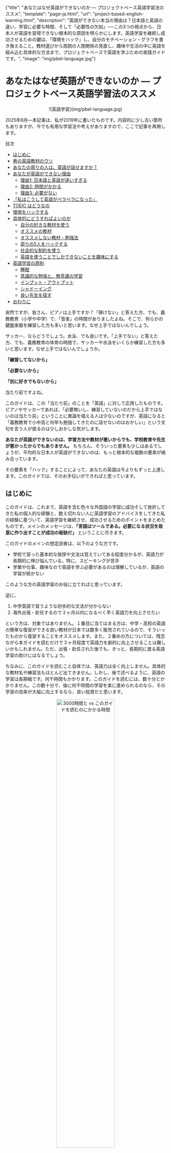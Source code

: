 {"title": "あなたはなぜ英語ができないのか — プロジェクトベース英語学習法のススメ", "template": "page-ja.html", "url": "project-based-english-learning.html", "description": "英語ができない本当の理由は？日本語と英語の違い、学習に必要な時間、そして「必要性の欠如」──この3つの視点から、日本人が英語を習得できない根本的な原因を明らかにします。英語学習を継続し成功させるための鍵は、「環境をハック」し、自分のモチベーション・グラフを書き換えること。教材選びから周囲の人間関係の見直し、趣味や生活の中に英語を組み込む具体的な方法まで、プロジェクトベースで英語を学ぶための実践ガイドです。", "image": "img/pbel-language.jpg"}

# あなたはなぜ英語ができないのか — プロジェクトベース英語学習法のススメ

<span style="display:block;text-align:center">
![英語学習](img/pbel-language.jpg)
</span>

2025年8月—本記事は、私が2019年に書いたものです。内容的に少し古い箇所もありますが、今でも有用な学習法や考えがありますので、ここで記事を再掲します。

目次

- [はじめに](#intro)
- [巷の英語教材のウソ](#learning-materials)
- [あなたの周りの人は、英語が話せますか？](#5-neighbors)
- [あなたが英語ができない理由](#3-reasons)
    - [理由1: 日本語と英語が違いすぎる](#reason1)
    - [理由2: 時間がかかる](#reason2)
  	- [理由3: 必要がない](#reason3)  
- [「私はこうして英語がペラペラになった」](#how-to-be-fluent)
- [TOEIC はどうなの](#toeic)
- [環境をハックする](#hacking-environment)
- [具体的にどうすればよいのか](#methods)
    - [自分の好きな教材を使う](#favorite-materials)
    - [オススメの教材](#recommended-materials)
    - [オススメしない教材・勉強法](#not-recommended-materials)
    - [周りの5人をハックする](#hacking-5-neighbors)
    - [社会的な制約を使う](#social-commitment)
    - [英語を使うことでしかできないことを趣味にする](#hobbies-in-english)
- [英語学習の原則](#principles)
	- [睡眠](#sleep)
	- [意識的な勉強と、無意識の学習](#implicit-learning)
    - [インプット・アウトプット](#input-output)
    - [シャドーイング](#shadowing)
    - [良い先生を探す](#finding-a-good-teacher)
- [おわりに](#summary)
  
突然ですが、皆さん、ピアノは上手ですか？「弾けない」と答えた方、でも、義務教育（小学や中学）で、「音楽」の時間がありましたよね。そこで、何らかの鍵盤楽器を練習した方も多いと思います。なぜ上手ではないんでしょう。

サッカー、ならどうでしょう。水泳、でも良いです。「上手でない」と答えた方、でも、義務教育の体育の時間で、サッカーや水泳をいくらか練習した方も多いと思います。なぜ上手ではないんでしょうか。

**「練習してないから」**

**「必要ないから」**

**「別に好きでもないから」**

当たり前ですよね。

このガイドは、この「当たり前」のことを「英語」に対して応用したものです。ピアノやサッカーであれば、「必要無いし、練習していないのだから上手ではないのは当たり前」ということに異論を唱える人は少ないのですが、英語になると「義務教育で小中高と何年も勉強してきたのに話せないのはおかしい」という文句を言う人が居るのは少しおかしな気がします。

**あなたが英語ができないのは、学習方法や教材が悪いからでも、学校教育や先生が悪かったからでもありません。** もちろん、そういった要素も少しはあるでしょうが、平均的な日本人が英語ができないのは、もっと根本的な複数の要素が絡み合っています。

その要素を「ハック」することによって、あなたの英語は今よりもずっと上達します。このガイドでは、そのお手伝いができればと思っています。

<a name="intro"></a>
## はじめに

このガイドは、これまで、英語を含む色々な外国語の学習に成功そして挫折してきた私の個人的な経験と、数え切れない人に英語学習のアドバイスをしてきた私の経験に基づいて、英語学習を継続させ、成功させるためのポイントをまとめたものです。メインのメッセージは、**「言語はツールである。必要になる状況を故意に作り出すことが成功の秘訣だ」** ということに尽きます。

このガイドのメインの想定読者は、以下のような方です。

* 学校で習った基本的な挨拶や文法は覚えていてある程度分かるが、英語力が長期的に伸び悩んでいる。特に、スピーキングが苦手
* 学業や仕事、趣味なので英語を学ぶ必要があるのは理解しているが、英語の学習が続かない

このような方の英語学習のお役に立てればと思っています。

逆に、

1. 中学英語で習うような初歩的な文法が分からない
1. 海外出張・赴任するので３ヶ月以内になるべく早く英語力を向上させたい

という方は、対象ではありません。１番目に当てはまる方は、中学・高校の英語の簡単な復習ができる良い教材が日本では数多く販売されているので、そういったものから復習することをオススメします。また、２番めの方については、残念ながら本ガイドを読むだけで３ヶ月程度で英語力を劇的に向上させることは難しいかもしれません。ただ、出張・赴任された後でも、きっと、長期的に渡る英語学習の助けにはなるでしょう。

ちなみに、このガイドを読むこと自体では、英語力は全く向上しません。具体的な教材名や練習法もほとんど出てきません。しかし、後で述べるように、英語の学習は長期戦です。何千時間もかかります。このガイドを読むには、数十分とかかりません。この数十分で、後に何千時間の学習を楽に進められるのなら、その学習の効率が大幅に向上するなら、良い投資だと思います。

<p style="text-align:center">
  <img src="img/pbel-3000hours.png"
       alt="3000時間と vs このガイドを読むのにかかる時間"
       style="width:60%; max-width:100%; height:auto;">
</p>

なお、ここでは「英語学習」に限定して話を進めていますが、他の言語、フランス語、スペイン語、中国語、韓国語などにもそのまま当てはまるアドバイスがほとんどですので、そのような言語を学習されている方にも有用でしょう。

<a name="learning-materials"></a>
## 巷の英語教材のウソ

<span style="display:block;text-align:center">
![英会話学校](img/pbel-classroom.jpg)
</span>

日本では、英語学習が一大産業を形成しています。書店に行けば英語の学習書が大きなスペースを占め、英会話教室も乱立しており、そういった教材等の広告をいたるところで目にします。英語学習を題材にしたブログ等も多いですよね。

そういった広告などでよく目にするフレーズが、「日本に居ながら英語が上達する」です。「駅前留学」というフレーズで積極的に宣伝していた英会話学校もありましたね。

確かに、日本に居ながら英語を上達させることは可能です。でも、こういったフレーズで触れ込みの英会話学校に通ったり、教材を使ったりするだけで、英語が上級レベルまで到達した人を私は知りません。私も、日本に居たときは、こういった教材や英会話学校に何十万円もお金を使いましたが、それ相応の効果があったかについては疑わしいです。

ここに、英語教材や英会話学校の巧妙な戦略があります。巷にあふれるほとんどの英語教材や英会話学校は、**「買ってもらって終わり」** です。書籍などは、買ってもらった時点で販売元にお金が入るので、その後、その教材を使った人がどのぐらい英語が上達したか、ということには関心がありません。英会話学校も、入学時に何ヶ月分も、何十万円以上も授業料を前払いするのが普通なので、その後、生徒の英語がどのぐらい向上したかについては関心があまりありません。また、そもそも日本にある英会話学校は、生徒に海外に行かれてしまうと、日本でお金を落としてくれないばかりか、その方がはるかに効率的であることを知られてしまうため、海外に行く必要がないことを強調するのです。

このように、ほとんどの語学ビジネスと、学習者との利益は一致していないのです。

英語を学ぶには、短期でも良いので、英語が話されている国に行くのが効率的な方法です。日本では英語学習が一大産業を形成しているため、こんな基本的な事実さえも消費者に歪んで伝わっていることに気が付くべきです。

<a name="5-neighbors"></a>
## あなたの周りの人は、英語が話せますか？

ここで、あなたと最も近い5人の人を思い浮かべてください。家族・友人・会社の上司・同僚・近所の人、色々と居ると思います。

<span style="display:block;text-align:center">
![周りの5人](img/pbel-network.jpg)
</span>

その5人の人は、英語ができますか？ その5人の人の英語力を平均してみてください。おそらく、あなたの英語力とかなり近いのではないでしょうか。

**「人は周りの5人の平均になる」** ということがよく言われています。これは、生活習慣や年収に至るまで、色んなところで成り立つことが示されています。 **英語も、例外ではありません。** 特に英語は、周りの人と直接使うものなので、この現象がよく成り立つのではと思います。周りの人が英語ができないのに、あなただけ英語ができることを期待するのは、少し無理があるような気がしますよね。

ちなみに、上で、英語力を向上させるためには、短期でもいいので海外に行くのが効率的であるということを書きました。この「周りの5人」の英語力を向上させる一番手っ取り早い方法が、「海外に行く」ことなのです。現地の友人や近所の人が英語を話していたら、自分も英語が上達する可能性はぐっと高まります。

ここでよくある反論は「ただ、海外に行っても英語ができるようになるとは限らない」というものです。確かに、何年もアメリカに住みながらも、依然として日本人発音のつたない英語を話し続けている方。チャイナタウンなどの中華系コミュニティですべて事足りてしまうため、英語が全然話せないままアメリカに何十年も住んでいる中華系の方々。フィリピンのセブ島に英語留学に行っても、基本的に日本人とばかりつるんで、結局英語力が全然上達しない人。様々な方を見てきました。

そのようなケースは、すべてこの「周りの5人の平均」で説明がつきます。日本から赴任して海外にやってきた方も、家族はもちろん日本人、日本人の多く住むアパートに住み、仕事上でも日本人との日本語のやりとりがメイン、休日は日本人の友人と付き合う、といったように、周りの5人の英語力が低いままの人がけっこういます。セブ島に留学して日本人とばかり話している人も同じです。

こうした場合、海外に何年居ようとも、「周りの5人問題」を解決しない限り、英語力の向上は望めないのです。

<a name="3-reasons"></a>
## あなたが英語ができない理由

ここで、典型的な日本人が、なぜ英語ができないか、という理由をまず整理してみましょう。

<a name="reason1"></a>
### 理由1: 日本語と英語が違いすぎる

まず、一番大きな理由は、**日本語と英語が違いすぎるからです。** 文字も単語も発音も文法も文化も何もかも違います。英語で多くの人がつまづく冠詞・前置詞・複数形など、すべて日本語にありません。語順も、日本語を英語に訳すとまったく逆になることが多いですよね。

人間が外国語を勉強する際には、この母語の影響というのが非常に大きいことが知られています。日本語と英語が違いすぎるので、そもそも英語を勉強することが非常に大変なのです。

これは、この逆のパターンを観察してみると分かります。日本にも数多くの外国人が訪問・移住して来ているわけですが、その外国人の中の日本語の習得度を比べてみると、英語などヨーロッパ系の言語を母語とする人に比べ、中国語や韓国語など、東アジア系の言語を母語とする人の方が圧倒的に早いのです。中国語は日本語と非常に似た漢字を使いますし、韓国語の文法は日本語と非常に似ています。両者とも、日本語と似た漢語由来の語彙が非常に多くあります。これらの言語と日本語の「距離」が近いので、東アジア出身の外国人は日本語の習得が早いのです。

あなたの周りの日本語の上手な外国人を思い浮かべてみてください。中国・韓国など東アジア出身者が多くないですか？　

この理由は、日本語を母語として生まれた以上、どうしようもないものです。ただ、私は、この記事で述べる3つの理由の中で、この理由が一番些細なものだと思っています。

<span style="display:block;text-align:center">
![スペイン語と英語](img/pbel-spanish.jpg)
</span>

なぜかというと、例えばアメリカにはスペイン語を外国語として学んだことのある人が多いのですが、アメリカ人の平均的なスペイン語力は、スペイン語を学んだことのある人でも、恐ろしく低いというのが個人的な観察です。レストランで注文できれば上出来といったところです。英語とスペイン語は文法や単語などが非常に似ているのにもかかわらず、なぜこういうことが起こるのか。それは、以下に述べるもう２つの理由が大きいからです。

<a name="reason2"></a>
### 理由2: 時間がかかる

２つ目の理由は、そもそも外国語が上達するには時間がかかる、というものです。アメリカの外交官などを育成する Foreign Service Institute (FSI) という組織が、[外国語の難易度ランキング](https://www.effectivelanguagelearning.com/language-guide/language-difficulty)と、その外国語を実用的に使いこなせるために必要な時間を公開しています。

このデータによると、日本語は、英語話者にとって、アラビア語・中国語・韓国語と並んで、最も難しいカテゴリに分類されています。日本語は、このカテゴリの中でも最も難しい言語として、**2200〜3000時間もの学習が必要だとされています**。このデータは、英語話者が日本語を学習する場合のものですが、その逆、日本語話者が英語を勉強する場合にも当てはめて良いでしょう。

一方で、学校教育で英語に触れる時間は1000時間程度だという見積もりがあります。つまり、学習時間が圧倒的に足りないのです。


<p style="text-align:center">
  <img src="img/pbel-difficulties.png"
       alt="日本語の難易度"
       style="width:60%; max-width:100%; height:auto;">
  ソース: <a href="https://www.lingholic.com/hardest-languages-learn/">What are the hardest languages to learn? Check the ranking</a>
</p>


英語の学習、というと、どういった教材を使うとか、どういった勉強法をするか、という、「効率」の部分につい焦点が当たる傾向があります。しかし、下のグラフで示したように、学習量は、「効率×時間」で表されます。効率と時間、両方の要素が必要です。いかに短期的に効率を追求しても、学習が続かなければ全く意味がありません。巷にあふれる多くの英語教材は、この「時間」の部分、「いかに学習を続けるか」ということにあまり関心が無いように思われます。

<p style="text-align:center">
  <img src="img/pbel-auc.png"
       alt="時間×効率＝学習量"
       style="width:60%; max-width:100%; height:auto;">
</p>

2000時間もの学習量を確保するためには、1日1時間ずつ勉強しても、5年ほどかかります。

**「1日1時間ずつ勉強して、5年」**

これを少ないと見るか、気の遠くなるような時間と見るかは、人それぞれでしょう。ただ、**巷にあふれる「１ヶ月で英語がペラペラになる」系の教材は、たいていが誇張です。** 繰り返しますが、巷にあふれるほとんどの教材は、商業的に成功するために、あなたが英語がうまくなる必要がないのです。

さて、「1日1時間ずつ勉強して、5年」勉強しなければいけないという事実を受け入れたとしましょう。どんなに頑張っても、それだけの時間がかかるのです。逆に見ると、結局それだけの時間がかかるのであれば、楽をしたいというのが人間の性（さが）です。このガイドは、「いかに楽にこの2000時間を乗り越えるか」というガイドでもあります。

私の個人的な考え方ですが、英語学習は「ダイエット」にとても似ています。健康に、確実に痩せたいと思うのであれば、ある一定の期間、例えば一週間だけ一生懸命に運動して、がんばって断食して終わり、ではありません。このようなやり方では、確実にリバウンドします。長い期間に渡って健康的な生活習慣を継続することが必要になります。これは「生き方」そのものを変える仕組みづくりです。これは、一見、大変に見えるかもしれませんが、実は、「一週間だけ、一生懸命に運動して、断食する」よりもずっと楽なやり方です。なにしろ、最初からずっと続くと分かっているわけですから、いかに楽するか、いかにモチベーションを保つか、いかに続けるか、ということにフォーカスできます。これらが、英語学習に成功するための要素です。

ちなみに、日本語で「勉強」というと、机に座って本に向かってひたすら頑張っているイメージがあります。**実は、この残りの2000時間は、机に全く座らなくても達成ができます。** 詳しい方法は、後ほどのセクションで見ていくことにしましょう。

<a name="reason3"></a>
### 理由3: 必要がない

日本人が英語ができない最後にして最大の理由は、「必要がない」からです。**日本に住んで主に日本人と生活している以上、英語ができなくてもあまり困らないのです。**

そもそも、あなたはなぜ英語ができるようになりたいのでしょうか。

* 外国人に道を聞かれた時にサッと英語で対応したい
* 仕事で外国人を英語で接待したい
* 好きな海外ドラマや映画を字幕無しで見たい
* 何となくカッコいい

といったところが出てくるかもしれません。

でも、これらって、本当に必要ですか？これらができなかったら、どのぐらい困りますか？

ここで、あなたの「英語力」と、その英語力が達成できたら「嬉しい度」の関係をグラフにしてみましょう。これを「モチベーション・グラフ」と呼ぶことにします。

<span style="display:block;text-align:center">
![モチベーション・グラフ1](img/pbel-motivation1.png)
</span>

これが、典型的な日本人のモチベーション・グラフです。「英語ができない＝嬉しさゼロ」からスタートして、英語力がだいぶ向上した右の段階で、少し上がっています。つまり、典型的な日本人にとって、英語力と嬉しさの関係は、英語ができなくても困らないが、できると少し嬉しい、という程度なのです。

これが、たとえばあなたが海外移住・留学・赴任するとどう変わるかを見てみましょう。短期の旅行でも構いません。海外に行くと、現地の言葉が分からないと、衣・食・住の全てにおいて困る場面が出てくるでしょう。日本企業の支社や、現地企業に勤務している場合、英語が分からないと業績の問題でクビになるかもしれません。留学している場合は、英語が分からないと落第になるかもしれません。

このような人のモチベーション・グラフは、以下のようになります：

<span style="display:block;text-align:center">
![モチベーション・グラフ2](img/pbel-motivation2.png)
</span>

つまり、英語ができないと、すごく困るわけです。嬉しさマイナスです。英語がある程度できてやっと現地で生活できるので、その段階でやっと「嬉しさゼロ」になります。一方で、英語ができると、現地に馴染めたり、日本ではできないような体験、例えば、シリコンバレーで報酬の高い職に就くなどの可能性が広がるため、「嬉しさ」は一気に上ることになります。

英語の学習を長期的に成功させるためには、この **モチベーション・グラフをハックする** ことが必要不可欠です。人間は、「無くても困らないが、いつか役に立つかもしれない」ようなものに長い時間をかけて勉強できるモチベーションが出るほど、うまくできてはないのです。

<a name="how-to-be-fluent"></a>
## 「私はこうして英語がペラペラになった」

上で述べたように、巷には「私はこうして英語がペラペラになった」という、「英語指南書」が溢れています。同じような内容のブログ記事をいくつか見たことのある方も居るのではないでしょうか。

こういった「私はこうして英語がペラペラになった」というストーリーをいくつも見てみると、ある決まったパターンがあるのに気が付きます。

ステップ１：全く英語のできなかった私。TOEICでも低い点数しか取れなかった。

ステップ２：海外赴任や留学などで、英語が必要になった。最初は、英語が全然分からなくて困った。

ステップ３：○○という教材に出会って勉強したら、英語力が上がった！

ステップ４：だからあなたも○○という教材を使うべき！

というパターンです。

ここで、ストーリーの詳細は「○○という教材」だったり、「○○という勉強法」だったり、「○○英会話学校」だったりと色々と変わるわけです。ここが、例えば「一日何分こういった練習をして、各文について何回繰り返す」のように妙に具体的だったりするので面白いのですが、結局は、だから、あなたも「○○」を買うべき、「○○という勉強法」をするべき、というわけです。ステップ３〜４が大事だ、ということを強調します。

でも、こういうストーリーをいくつを見てみると、実は、全てのストーリーに共通して大切なのは、「ステップ２」なのです。**「英語が全然できなくて困った」という体験が、実はあなたの英語力を向上させるのです。**

こういったストーリーを経験した人にとっての「モチベーション・グラフ」は、上の２番目のグラフ（赤線）のようになっています。具体的な教材は、実はあまり重要ではないのです。モチベーション・グラフや、環境をハックしたことそのものが重要なのです。

<span style="display:block;text-align:center">
![モチベーション・グラフ3](img/pbel-motivation3.png)
</span>

こう書くと、「いや、自分は普段の業務でドキュメントを読んだりするために英語が必要だ」という声が聞こえてきそうです。特に、技術職などの場合、英語でドキュメントを読まなければならない場合も多いですよね。ただ、この場合も、英語がスラスラと読めなかったらどのぐらい困るかというと、あんまり困らないわけです。ほとんどの分野では、多くの情報が日本語に翻訳されていますし、読むだけならゆっくりと時間をかけ、辞書を引き、必要であれば翻訳エンジンを使って意味を理解できれば良いのです。この場合、あなたの英語力はそのレベルで停滞することになります。「モチベーション・グラフ」の傾きが足らないので、それより高いレベルまで行かないのです。

<a name="toeic"></a>
## TOEIC はどうなの

ここで「自分は、仕事などで TOEIC が必要だから英語を勉強している」という声が聞こえてきそうです。実際、TOEIC が入学・就職・昇進などで必要だから英語を勉強しているという方も、大勢居るかもしれません。

TOEIC が必要になると、上の「モチベーション・グラフ」の形が変わります。点数が低いと入学・就職・昇進などで不利になるので、「嬉しくない」というわけですね。これだけ見ると、「英語力を上げるには、TOEIC の勉強をして良い点を取れば良い」という気がしてきます。

ただ、私は「TOEIC の勉強をがんばって続けたら、英語がペラペラになった」という人を一人も知りません。

<span style="display:block;text-align:center">
![TOEIC](img/pbel-toeic.jpg)
</span>

TOEIC は、非常に良く設計されたテストですが、問題が２つあります。一つは、「簡単すぎる」ということです。外国人がアメリカなど英語圏に留学する際によく必要とされる TOEFL と比べて、TOEIC は非常に簡単です。「TOEICは、英語のできない韓国や日本などの東アジアの国のために設計された」という噂もあるぐらいで、満点を取っても、ネイティブレベルには及ばないレベルの英語力しか測れません。

もう一つの問題は、「スピーキングとライティングが無い」というものです。日本人の多くが受ける、いわゆる「TOEIC」と呼ばれているテストは、正式には「TOEIC Listening & Reading Test」といい、リスニングとリーディングの問題しかありません。聞く・読むという受動的な能力は、もちろん英語を使う上で非常に重要な能力なのですが、それだけでは、話したり書いたりといった「英語を使う」ことが本当にできるか、という能力は測れないのです。

この２つの問題から、「TOEIC の点は取れるのだけど、英語が実際に使えない」ということが起こるのです。これをグラフにしてみると、下の図のようになります。

<p style="text-align:center">
  <img src="img/pbel-toeic.png"
       alt="TOEICの点数と英語力"
       style="width:60%; max-width:100%; height:auto;">
</p>

多くの人の頭の中の「理想」では、左の図（青）のように、TOEIC の点と英語力の間には、強い相関があります。「TOEICの点を上げていったら、スムーズにネイティブレベルに達する」ということです。

ただ、現実は、TOEIC の点と「真の英語力」の間には、右の図（赤）のように、弱い相関しかありません。そもそも、「真の英語力を測定する」ということは、どんなテストを使っても難しいものですが、スピーキングとライティングが無い TOEIC においてはなおさらです。しかも、テストが簡単なので、点数のレンジが狭く、満点を取ったとしてもネイティブレベルの英語力の保証は全くありません。

ここまで、TOEIC の悪口とも思えることをつらつら書きましたが、実は、私は「英語検定試験などを使って、モチベーション・グラフをハックする」ことに対して反対しているわけではなく、非常に積極的です。この点については後述します。

<a name="hacking-environment"></a>
## 環境をハックする

ここで、ちょうど良いので、ここまでの内容を一旦まとめ、英語の学習を継続させ、英語力が上達するための原則を書いておきます。

日本人が英語ができない最大の理由は、「必要がない」からです。それを、上では典型的な日本人のモチベーション・グラフと、海外に留学・赴任した日本人のモチベーション・グラフを使って表しました。また、「人は周りの5人の平均になる」という通り、ほとんどの人が、海外に行った後でも、「日本人の輪」の中で過ごしており、英語力の上達の足かせになっているということを見てきました。

これら２つの問題を解決する共通のコツが、**「環境をハックする」** ことなのです。そのための方法はいくつかありますが、原則となるのは、「周りの5人を変える」のと「英語の学習そのものを目標としないが、英語を話さなければならない何らかの活動にコミットしてしまう」ということです。

突然「英語を話さなければならない何らかの活動」と言っても、すぐにアイデアの出てくる方は少ないと思います。そういった方にオススメなのが 

**「もし自分が英語がペラペラにできたとしたら、何をしたいか」** 

と逆算して考えるというコツです。上で、「外国人に道を聞かれた時にサッと英語で対応したい」といった方も、こう聞かれたら「英語がペラペラにできたら、道に迷った外国人に道案内をひたすらしたい！」と答える人は、あまり居ないかもしれません（もしあなたがそういったことに興味があるなら、通訳案内士などに挑戦されてみることをオススメします）。

「海外移住したい」「外国人と友達になりたい」「外資系企業に転職したい」などの色々な夢が出てくるかもしれません。

次のステップは、これらの夢をスケールダウンさせることです。「海外移住」はすぐに無理でも、旅行に行ったり、短中期的に海外に住むことはできるかもしれません。外国人とすぐに友達になれなくても、外国人の友達を持つ日本人と友達になる、そういった外国人が集まりそうな場所に顔を出す、といったことはできそうです。「外資系企業」にいきなり転職は無理でも、そういった企業で働いている人に話を聞いてみたり、現在の勤務先でも、国際的なビジネスに関係のある部署に異動を申し出る、といったことなら可能かもしれません。

これで、あなたは英語力向上までの第一歩を踏み出しました。**上に書いた「旅行」「友達」「部署異動」のどの例も、あまり「英語の勉強」という気がしないですよね。それがまさにポイントなのです。** その第一歩が、環境をハックし、モチベーション・グラフの形を変え、英語の学習を継続させるためにとても大切なのです。

このステップで、すぐに具体的なアクションが思いつかなかった方も問題ありません。以下では、多くの人に当てはまる具体的な方法を書いていきたいと思います。

<a name="methods"></a>
## 具体的にどうすればよいのか

<a name="favorite-materials"></a>
### 自分の好きな教材を使う

<span style="display:block;text-align:center">
![自分の好きな教材を使う](img/pbel-materials.jpg)
</span>

「英語の勉強を勉強だと思わせない」一番大切な方法は、**自分の好きな教材を使う、** という方法です。「教材」というと教科書や問題集を思い浮かべる方も多いかもしれません。そういった場合は、「学習材料」と言い換えても良いかもしれません。

英会話学校やオンライン英会話で、既に英語のレッスンを受けているという方は、**教材を自分で選ぶ** と良いです。そういったところで向こうから指定される教材というのは、教科書のように紋切り型で、万人に受ける内容しか書いてありません。しかし、自分が特定の内容、例えば、アメリカのあるスポーツチームであったり、ある芸能人であったり、特定の学術分野であったりするなら、その分野の教材を使ってはいけない理由は無いはずです。

巷にあふれる英語教材や英語学習に関するアドバイスを見ると、英語学習のコツとして、「CNN、BBC、VOAなどの海外メディアを聞こう」と書いてあることが多いのですが、これは、あなたが海外ニュースや時事問題に特に関心があるのでなければ、あまり良いアドバイスとは言えません。最近では「[TED](https://www.ted.com/#/)」を英語学習の教材として薦めるアドバイスも多い気がします。

そもそも、CNN、BBC、VOA などの海外メディアが、英語教材としてオススメされる理由は何なのでしょうか。もちろん、アナウンサーの英語が標準的なので安心できる面もあるのですが、一つ目の理由は、歴史的な背景です。一昔前までは、英語教育に携わる人は、通訳者や英文学者などの「英語のプロ」がメインでした。そのような方々は、そもそも英語に関するモチベーションが高く、学習者が勉強を継続できる教材とは何か、といったことに関心が浅いことに加え、本人が国際ニュースや時事問題などを専門としている場合も多いため、どうしても自然と CNN や BBC などの国際メティアを教材として使いがちです。

もう一つの理由は、一昔前、インターネットがこのように普及する前は、そもそも日本に居ながら生の英語に安価に触れられるメディアがCNN、BBC、VOA ぐらいしか無かった、ということです。

しかし、今の時代は全く違います。今や、ニュースサイト、YouTube などの動画サイト、ソーシャルメディア、オンライン・コースなどで、生の英語に無尽蔵に触れることができます。このように、自分が本当に興味のある教材を簡単に見つけることができる環境の中、CNN や BBC から皆が始めなければならない理由は、何もありません。

Time 紙や Newsweek 紙などを、英語教材として薦めるアドバイスもありますが、これも同じ理由で、あまり真面目に受け取らない方が良いと思います。それよりも、個人的には「英語の２ちゃんねる」である Reddit や、Hacker News 、自分の興味のある分野のブログなどを見ていた方がよほど面白く、学習が継続します。

<p style="text-align:center">
  <img src="https://upload.wikimedia.org/wikipedia/commons/thumb/4/42/Chris_Anderson_2007.jpg/2560px-Chris_Anderson_2007.jpg"
       alt="TED"
       style="width:60%; max-width:100%; height:auto;">
  ソース: <a href="https://www.flickr.com/photos/pmo/418251559">Pierre Omidyar - Flickr</a>
</p>

同じように、最近では、TED を英語学習の教材として薦めるアドバイスも多くあります。確かに、TED は完全に無料で閲覧でき、興味深いトークも数多くあります。プレゼンテーションとしての質も高いので、特にパブリック・スピーキング等を学ぶにはとても良い教材です。

ただ、普段から日本語で社会問題や科学技術に関するプレゼンテーションを見ないような人が TED を頑張って見て学習しても、やはり続かないのです。

ちなみに、TED がこのように広く英語教材として使われている「大人の理由」は、実はその利用規約にあります。TED は、内容を改変しない限り、教材等として自由に二次利用しても良いという割と緩い利用規約をとっており、それが現在のように TED を教材としたアプリやウェブサイト等の二次教材の氾濫につながっているのです。でも、TED の利用規約が緩いかどうかは、教材として面白く学習が継続するかどうかに全く関係が無いことは明らかですよね。

もちろん、CNN や BBC にも、色々な番組があり、「たまたま面白い教材を見つけたら、CNN だった」ということは十分可能です。Time 紙や Newsweek 紙も同じです。ただ、そういった最大公約数的な教材にとらわれるのではなく、「面白い教材は、人によって違う」ということを受け入れ、自由に考えて欲しいと思っています。

**「日本語でもやらないことを、英語でしたって続くわけがない」** これは、英語学習の鉄則です。

<a name="recommended-materials"></a>
### オススメの教材

「面白い教材は、自分で探せ」といっても、そもそも英語があまり出来ないから教材を探しているのに、教材を探すには英語力が必要で、少し鶏と卵的ですよね。このセクションでは、私自身が、教材として実際使ってきたものをいくつか紹介します。ちなみに、コンピューターやエンジニアリングの話題に偏っています。もし、違う分野に興味があるのでしたら、同じ分野に興味があり、英語ができる人などにオススメの教材を聞いてみるのも良いかもしれません。

* **MOOC**  …  [Coursera](https://www.coursera.org) や [edX](https://www.edx.org/) など、オンラインでプログラミング・機械学習などのトピックを学べるプラットフォームが数多く出てきましたね。これは、技術的なトピックと英語を両方学べるとても良い方法だと思います。コースによっては、英語や日本語で字幕が付いているものもあります。ただし、無料で動画を見るだけでは挫折してしまうので、思い切って最初に課金してしまうのが良いかもしれません。最初にお金を払ってしまうと、がんばって終わらせようという気になれます。
* **YouTube の講義・トーク・チュートリアル動画**  …  これらも、上記の MOOC と似ているのですが、もし興味のあるトピックがあれば、それに関するチュートリアルやトークなどの動画が YouTube にきっとあるはずなので、それらを見て勉強するのはいかがでしょうか。自分は、ご飯を食べながら、など、時間のある時によくこういうたぐいの動画を見ています。(その結果が、まさにこのブログでもあるわけですが。)
* **[Hacker News](https://news.ycombinator.com/)** ... プログラミングや技術などのトピックに興味があるならオススメです。毎日、数多くのニュースがアップされ、それに対して世界中の英語話者（非ネイティブも多い）が非常に質の高い議論をしています。
* **Podcast**  …  ポッドキャストはアメリカで特に流行っていて、ありとあらゆる分野のポッドキャストを聞くことができます。自分は、経済やテクノロジー、スタートアップの分野などの Podcast 購読して通勤や運動中などに聞いています。これまでに最も長く続いている英語教材です。
* **リーディング**  …  リーディングについては、他にも教材として使えるものが大量にあって、特定のものをオススメするのが難しいのですが、自分が興味があって、かつ、自分の英語レベルよりも少しだけ低く、割と簡単に読み進められるようなものが良いかと思います。日本語で読書はされますか？もし読書をされるのでしたら、日本語で読んでいる興味のある分野の本を代わりに英語で読んでみるというのはどうでしょうか。小説でも雑誌でもノンフィクションでも、何でもかまいません。
* **ドラマ・映画**  …  自分のドラマや映画も、最高の英語教材になり得ます。ネイティブレベルのドラマや映画を完全に字幕無しで見るのはかなり難しいので、始めは英語字幕付き、それでも分からなければ、日本語字幕で一度見てから英語字幕付きで見るというのが良いでしょう。英語学習のアドバイスを見ると、「Friends」や「The Big Bang Theory」などのテレビドラマがオススメされていることが多いのですが、これも、上の BBC や CNN と同じで、これらのドラマが本当に面白くて見たいという場合を除いては、別に無理して見る必要も無いと思います。ちなみに、個人的なオススメは [Silicon Valley](https://www.imdb.com/title/tt2575988/) で、将来、ソフトウェアエンジニアとして、特に、スタートアップで働くことに興味があるのでしたら是非オススメです。スラングや汚い言葉も多いので、決して簡単ではないのですが、英語字幕をオンにして見るのがコツで、そうすると意味が大体わかるので、面白く飽きずに最後まで見られるかと思います。

<a name="not-recommended-materials"></a>
### オススメしない教材・勉強法

オススメの教材を紹介したついでに、個人的にオススメしない教材や勉強法についても一言触れておこうかと思います。

**単語帳**

学校や TOEIC 受験の時などに単語帳で勉強した経験のある方も少なくないと思います。その中で、単語帳で単語を覚えておいたおかげで、いざ英語を使う時にさっと口から出てきた、という経験をお持ちの方がどのぐらい居るでしょうか。あまり居ないのではないのでしょうか。

私の個人的な意見は、**「単語帳は英語力の向上に全く役に立たない」** というものです。なぜ役に立たないかというと、単語が文脈から切り離されており、しかも、単語を日本語と結びつけて覚えてしまうからです。単語や言い回しは文脈の中で覚えないと使えません。また、単語を日本語と結びつけて覚えているだけでは、普段、話したり聞いたりする際についつい頭の中で「翻訳」する癖が付いてしまいます。最初の取り掛かりとしてはそれで良いのですが、その癖がずっと続くと、英語力が向上する足かせになってしまいます。

ただ、初期の段階では、単語力が圧倒的に足らないので、英語をインプットするのが大変かもしれません。そういった場合は、難易度の低い教科書や、上で述べたような「自分の好きな教材」を学習する途中で、副次的に覚えていくのが良いと思います。

これも私の考えですが、英語ができる人は単語を多く知っているため、そういう人を見ると、英語ができない人は、どうしても「単語をたくさん覚えれば、英語ができるようになるに違いない」と考えてしまいます。もちろん、語彙力というのは言語運用能力の大きな要素ではあるのですが、英語ができる人の語彙というのは通常、大量のインプット・アウトプット、外界とのインタラクションを通じて「獲得」されたものであって、単語帳などの人工的な手段によって丸暗記されたものではないのです。

このことを表すのに私がよく使う例えですが、水泳選手はほぼ例外なく筋肉が付いており体がムキムキなのですが、筋トレだけしていれば水泳が上手くなるわけではないですよね。「筋力」というのは水泳のための重要な要素なのですが、それだけ鍛えても総合的な「水泳の能力」は向上しないのです。

またこれも「大人の事情」なのですが、単語帳は単語を集めてきて意味・例文を付けるだけで誰でも作れ、出版できるので、出版社としては楽に作れ、売りやすいのです。単語自体には著作権も無いのでやりやすい。買う方もそれで英語力が伸びた気になるのでよく売れるのです。一方で、きちんと設計・執筆された教科書というのは、非常に作るのが難しいものです。単語や文法項目を、学習者が体系立てて覚えられるように並び替え、それを使った会話文などを書きます。単語帳は誰でも作れるのに対し、本当に良い教科書を作れるのは限られた専門家のみです。

**英語でブログやソーシャルメディアを書く**

<span style="display:block;text-align:center">
![英語でブログを書く](img/pbel-blogging.jpg)
</span>

「英語でブログを書いてみよう」というアドバイスをしている書籍をいくつか見かけたことがあるのですが、これも、あまり良いアドバイスであるとは言えません。まず、続きません。日本語でも、定期的にブログを書き続けて公開しているということは、そういった経験の無い方の想像以上に難しいものです。また、誰にもフィードバックをもらえません。単に書くだけでは、もし間違えて滅茶苦茶な英語を書いていても、訂正してくれる人も居ないでしょう。会話と違って、「通じているかどうか」すら分かりません。最後に、そんなブログ、おそらく誰も読みません。英語の練習のために拙い文法で書かれた知らない人の日記を読みたいと思う人は誰も居ないでしょう。

<!-- もし、どうしても日記などを書いて書く能力を向上させたいということであれば、他のネイティブから添削がもらえる [Lang-8](https://lang-8.com/) というサービスを使ってみることをオススメします。 -->

もし、あなたが英語でどうしても発信したい内容があって、英語で発信する必要があるのであれば、ブログを英語で書けばよいのですが、それは英語学習の「結果」であって、「目的」とは考えない方がいいかもしれません。私も、最近は英語でブログを執筆をしており、Facebook や Twitter を英語で書いていますが、それは単に Facebook 上の友人の多くが非日本語話者であって英語で書かないとほとんどの人が理解できないからそうしているだけであって、英語の学習が目的ではないのです。

**言語交換**

言語交換とは、例えば日本語を勉強したい英語話者と、英語を勉強したい日本人がペアになって、お互いに英語を教え合うという方法です。言語交換のためにユーザー同士をマッチングさせるサービスやアプリなどがたくさんあって、私はこれをけっこうやったことがあるのですが、やはり続きません。理由は、お互いに素人なので他愛のないおしゃべりで終わってしまうことと、「英語を学びたい＝英語で話したい」こちらの意図と、「日本語を学びたい＝日本語で話したい」向こうの意図が相反するので、例えば「半分ずつきっちり時間を区切って話す」のようにしないと、結局、上手な方の言語で話して全て終わってしまうのです。

ただ、言語交換、新たな友人を作るための手段としてはとても良いものだと思います。日本には、日本語をもっと学びたい、日本人ともっと仲良くなりたいと思っている外国人がたくさん居ます。また、海外にも「日本に行ったこと無いが、日本語を日本人と話してみたい」という方がたくさん居ます。そういった方々とつながる手段、とっかかりとしてはありだと思います。

<a name="hacking-5-neighbors"></a>
### 周りの5人をハックする

上で、「人は周りの5人の平均になる」ということを書きました。自分の周りの5人の英語力が平均的に低いような環境に居る人が、自分だけ英語が上達するのは至難の業です。ということは逆に言うと、自分の周りの5人の英語力が向上すれば、言い換えると、英語のできる人に囲まれるようにすれば、自分の英語が上達する可能性はずっと高くなります。これが、「周りの5人をハックする」ということです。もちろん、家族と縁を切ったり、友達と絶交したりといったことを推奨しているわけでないことは、分かっていただければと思います。

これには色々な方法があって、実現する手段も人それぞれなのですが、一番わかりやすいのが、**「英語しか話せない人と結婚する」** という方法でしょう。ほぼ間違いなくペラペラになります。もちろん、ほとんどの人にとって現実的ではないでしょうし、英語を上達させるために人と結婚するというのも変な話なので、あまり真面目に取らないで欲しいのですが、例として分かりやすいので出しました。（この変種で、英語しか話せない人と付き合うというのもあって、こちらの方がいくらか現実的かもしれません）

<span style="display:block;text-align:center">
![旅行に行く](img/pbel-travel.jpg)
</span>

もっと多くの人にとって現実的なのは、**「旅行に行く」** ことでしょう。英語圏の国に行けば、自然と英語を学習するモチベーションが上がりますし（上のモチベーション・グラフをハックする）、現地で実際に英語を使う機会もあるかもしれません。前述の通り、日本では、英語学習産業のせいで、「日本に居ながら英語が上達する」という歪んだメッセージが浸透していますが、「周りの5人をハックする」のに手っ取り早く手頃な方法が「旅行に行く」なのです。

ただ、日本語を話す家族や仲の良い友人達と旅行に行くと、単に現地で日本語をひたすら話して、現地の人ともほとんど話すことなく終わってしまうので、楽しければ良いのですが、英語の学習という意味で考えるとイマイチですよね。

そこで個人的にオススメしているのが、**「一人でホームステイに行く」** です。もちろん、家族や仕事の事情があって難しい人も居るでしょうが、AirBnB や [Homestay.com](https://www.homestay.com/)では、一週間などの短期でも、ホストファミリーと交流できる宿を探すことができます。私も、２年前に、[韓国に一人で短期ホームステイに行った](https://masatohagiwara.net/blog/autonomy-remarkability-and-career-capital.html)おかげで、韓国語がだいぶ上達しました。

また、外国に行かなくても、日本で開催されている **何らかの集まりに参加してみる** のも良いかもしれません。その場合、「英語カフェ」のように、語学の上達そのものを目的にしないものではない方が良いでしょう。これも、どんな方法が良いかは人それぞれなのですが、例えばプログラミングや機械学習系のミートアップや勉強会、スポーツや音楽の同好会など、何か目的があって日本人と英語話者が自然と集まっているようなところが良いと思います。

最後に、住んでいる地域や個人の事情なので、旅行や集まりに参加するといったことが難しいかもしれません。そういった場合は、**インターネット上のコミュニティを探してみる** というのも手かもしれません。最近では、Slack などのオンラインチャットを使い、興味を持った人同士が集まり英語で情報交換をしているコミュニティが大量にありますので、探して入ってみましょう。こういったコミュニティを見つけるには、「○○ slack community」（○○は自分の興味のあるトピック）などで検索してみると良いでしょう。

<a name="social-commitment"></a>
### 社会的な制約を使う

「モチベーション・グラフ」をハックする方法としては、他には「社会的な制約を使う」という方法があります。「制約」というと分かりにくいのですが、「コミットメント」と言い換えても良いかもしれません。

人間は社会的な動物なので、「人前で恥をかきたくない」「人をがっかりさせたくない」という気持ちが強く働く傾向があります。この傾向を逆に利用して、英語のモチベーション・グラフをハックするために使うということです。

一つ例を挙げると、例えば **勉強会で発表したり、勉強会を主催する** という方法があります。勉強会の中に英語話者が居て英語で議論ができればもちろん良いのですが、日本語でも、例えば英語で何かを調査した結果を何日までに発表する、ということを約束してしまえば、英語を使わざるを得ない状況に自分を追い込むことができます。

ただ一点、日本でよくあるのは、輪講形式の、英語の論文や教科書を順番に読んで日本語に訳し、発表していくというものですが、これは訳して分かった気になるだけなので、特に英語の勉強としてはほとんど意味がありません。もし、参加者の英語レベルが一定以上であるなら、オススメなのは、英語の論文や教科書を順番に読んで、英語で直接発表・議論することです。そうすると、本当に分かってないと議論ができないので、英語もコンテンツも本当に自分のものになります。私は、大学院生の時、日本人＋友人の留学生たちに声をかけて、この形式の（完全に英語だけで技術を勉強する）勉強会を主催していたのですが、英語力が飛躍的に向上したのを覚えています。

上の TOEIC のセクションで少し述べましたが、社会的な制約として、**英語検定試験を受ける** というのも、モチベーション・グラフの形を変える良い方法だと思います。英語検定試験を受けることを周りにあらかじめ公言しておけば、点数が低かったり合格しなかった場合に少し恥ずかしいので、英語学習のモチベーションになり得ます。

ただ、TOEIC は前述した２つの問題があって、初心者以外にはオススメしていません。自分の総合的な英語力を測定し、モチベーションを向上させるという目的であれば、英検や TOEFL のような、スピーキングやライティングの問題も含まれ、もう少し高い難易度までカバーしている試験が良いでしょう。

<p style="text-align:center">
  <img src="img/pbel-scott-young.png"
       alt="Scott Young 氏"
       style="width:60%; max-width:100%; height:auto;">
  <br>
  Scott Young 氏（右）。<a href="https://www.youtube.com/watch?v=vPnHJ1OoK5o">本人の YouTube ビデオ</a>より。
</p>

<span style="display:block;text-align:center">
</span>

この「社会的な制約」をうまく使った例が、ブロガーである Scott Young 氏による、[「一年間外国語生活プロジェクト」](https://www.scotthyoung.com/blog/myprojects/the-year-without-english-2/)です。このプロジェクトで Young 氏は、スペイン・ブラジル・中国・韓国を旅しながら、現地語を学ぶことによって、なるべく英語（彼の母語）を話さないように一年間生活することを公言し、実際に実行に移しました。本人の外国語がどのぐらい上達したかは、[当プロジェクト](https://www.youtube.com/watch?v=vPnHJ1OoK5o)のビデオを見て欲しいのですが、英語話者が一年間で学習したレベルとしては文句無いレベルまで達しています。これも、家族や生活など、さまざまな制約があり、誰にでも真似できるものではないのですが、プロジェクトにコミットし、言語を学ぶ例として参考になるところが多いですね。

<a name="hobbies-in-english"></a>
### 英語を使うことでしかできないことを趣味にする

これは少し難易度が高いのですが、うまく行くと英語上達の非常に大きなパワーとなるので一考の価値があります。これの最もわかりやすい例が、卓球の福原愛選手で、幼い時から中国人のコーチに教わり、その後も試合やトレーニングで中国に頻繁に行く機会があったため、中国語が非常に堪能です。もちろん、彼女が中国語が上達するために卓球を始めたわけではないのは確かなのですが、他の色々なことにも応用できる事例です。

<span style="display:block;text-align:center">
![アメリカ人からジャズ・ピアノを習う](img/pbel-piano.jpg)
</span>

もう一つ、これは私自身の例なのですが、私は音楽が好きで、アメリカに来てからジャズ・ピアノをアメリカ人の先生から直接学んでいました。クラシック・ピアノであれば日本人やアジア系の先生も多いのですが、ジャズになるとアメリカ人の先生から直接英語で学ぶしか方法がありませんでした（別に、人種で探していたわけではありませんが）。副作用として、普段、仕事や生活で使わないような語彙や言い回しまで色々と学ぶことができ、英語もずいぶんと上達しました。

他にも、例えばアメリカでしか流行っていないようなマイナーなゲームや映画、ミュージシャンなどにハマる、日本語であまり情報の無いような特定の料理や芸能人などに詳しくなる、など、色々な方法があります。もし、普段から興味があるが、とっかかりが見つからなかったような趣味について、「英語と組み合わせてみる」という方法もあっても良いかもしれません。

<a name="principles"></a>
## 英語学習の原則

最後に、英語を学習する上で、重要な原則を挙げておきます。これらは、主に第二言語習得の分野で、データや研究によって科学的な裏付けがされているものばかりです。

<a name="sleep"></a>
### 睡眠

まず、最も大切な原則から。英語の学習の前と後は、きちんと寝てください。最近の脳科学の進歩から、睡眠は、脳の記憶を整理し、日中学んだことを長期記憶へと定着させる作用があることが分かっています。特に、夜寝る前と朝起きた後に勉強するのが効果的です。私はこれを **「睡眠サンドイッチ法」** と呼んでいます。

**睡眠をサンドイッチしない学習は、学習ではありません。** 上記で「3000時間が必要」という話をしましたが、睡眠不足の状態でする学習はカウントしないように注意してください。

[日本人の平均睡眠時間は先進諸国の中でも最下位](https://yomidr.yomiuri.co.jp/article/20180517-OYTEW259122/)というデータもあり、日本人が英語ができないのは、ひょっとしたらこの睡眠の短さから来る学習の非効率性も関与しているのかもしれませんね。

ちなみに、英語でのプレゼンや交渉、面接など、英語を使う大切な用事がある場合、当日の直前になって焦って詰め込みをするのではなく、**「前日に予習をして、寝る」** 方が効果的です。もっと良いのは、**前々日までに予習を終わらせておき、前日にパーティーや飲み会なので英語で口を慣らせておき、よく寝て当日に臨む** のが良いです。一度だまされたと思ってやってみてください。当日の英語のスムーズさが全然違います。これも、睡眠のおかげです。

また、睡眠を挟むのと同時に、復習する間隔も大切です。例えば、トータルで１０時間、英語の学習をする場合、一日で一気に１０時間やるよりも、１日１時間ずつ、１０日かけてやる方がはるかに記憶に定着します。もっと良いのは、復習する間隔をだんだんと広げていくことです（これは[間隔反復法](https://ja.wikipedia.org/wiki/%E9%96%93%E9%9A%94%E5%8F%8D%E5%BE%A9)と呼ばれています）。下の図で言うと、左ではなく右のように学習間隔を伸ばす方が効果的です。

<p style="text-align:center">
  <img src="img/pbel-distributed-practice.png"
       alt="練習の間隔を分散させる"
       style="width:60%; max-width:100%; height:auto;">
  <br>
  <a href="https://masatohagiwara.net/shenzhen2018.html">筆者作成のスライドより引用</a>
</p>

<a name="implicit-learning"></a>
### 意識的な勉強と、無意識の学習

次に、２つ目に大切な原則です。言語が上達するためには、「無意識の学習」が非常に大切です。「意識的な勉強」とは、例えば「fundamental は、基本的な、という意味の形容詞だ」という単語の定義や、「主語が三人称単数で現在の場合は、動詞に-sが付く」という文法など、言葉に出して表せる知識を覚えるものです。一方で、「無意識の学習」は、例えば自転車に乗ったりといったことや、スポーツでの特定の動きなどが、いつのまにか、考えなくてもできるようになる、というプロセスのことを指します。「自動化」とも呼ばれています。

英語の場合だと、例えば「Every morning my mom ___ up at 6 o'clock」という文を見せられた時に、「えっーと、主語が単数で・・」と考えることなく、とっさに「gets」もしくは「wakes」と答えられるようになることを指します。日本語だと、例えば助詞の使い分け、などがこれに相当するでしょう。これを読んでいる皆さんは日本語話者だと思うのですが、例えば「学校に行く」と「学校へ行く」がどう違うか、日本語を学習中の外国人に聞かれたら説明できるでしょうか。こういった細かなニュアンスの違いを、母語話者は皆「なんとなく体で分かっている」のです。上に書いた「三単現のｓ」も、学校で学んで多くの人が知っているのですが、いざ喋る時になるとスラスラと使えるのはごく一部です（これは別に恥ずかしいことでも何でもなく、３単現のｓは文法項目の中でも特に習得が難しいことが知られています）。

学校で習う英語は、単語の意味を日本語に結びつけて覚えたり、文法規則を教科書から学んだりといった、「意識的な勉強」が中心です。一方で、英語で話したり聞いたりといった、特に即時性を必要とする言語能力においては、この「無意識の学習」が大きな役割を占めます。幸い、無意識な学習は、繰り返しによって自動的に起きます。このために大切なのが、以下に述べるインプット・アウトプットなのです。

<a name="input-output"></a>
### インプット・アウトプット

インプットとアウトプット、両方が重要です。「聞き流すだけで英語が上手くなる」という宣伝文句の教材などがありますが、英語に耳が慣れるということはあるかもしれませんが、聞き流すだけでは本質的な英語力は向上しません。インプットは、自分が理解のできる英語を、大量にインプットすることが大切です。そのために、上で述べたような「モチベーション・ハック」をし、自分に合った教材を見つけることが大切なのです。

日本では、上で述べた「聞き流し」に加え、「多読」など、インプットが特に重要視される傾向がある気がします。そもそも「英語学習」というと、他の教科と同様に、英語の本や教科書から「インプット」している典型的な「勉強」を思い浮かべる人も多いでしょう。ただ、これまでの教育学、心理学、言語習得の研究から、特に記憶や反応時間の向上には、これまで学習した情報を思い出す、引き出すことが非常に重要であることが知られています。これは、[テスト効果](https://ja.wikipedia.org/wiki/%E3%83%86%E3%82%B9%E3%83%88%E5%8A%B9%E6%9E%9C)や「アクティブ・リコール」とも呼ばれています。

アウトプットの際には、ネイティブレベルに英語が上手な相手と話すことは重要です。アメリカ人・イギリス人など純粋なネイティブでなくても構いません。日本に居ると、上で述べたように、「日本に居ながら英語が上達する」という宣伝文句が氾濫しているせいで、英語が流暢な相手と話すことが過小評価されているような気がします。なぜこれが良い練習かというと、もちろん、相手の発音や表現から学べるということもあるのですが、それ以外にも重要な点があります：

* 即時性 …  話している時は、すぐに反応しなければいけないので、英語を使う能力が増強される
* 「記憶を取り出す」 …  記憶を定着させるためには、その記憶を取り出す練習をすることが重要。会話するためには、発音・語彙・文法など、学んだことを常に取り出して使わなければいけない。
* フィードバック …  通じているかどうかがすぐに分かる（上の「ブログを英語で書く」との大きな違い）。
* 見た目の情報 …  視覚情報も使える場合、身振りなどが見えるので意味が伝わりやすく、しかも、相手の口の形などを自然と観察できるので、こちらの発音も改善する

さて、スピーキングの話になると、「とにかく文法や発音なんて気にせず話せ」「通じればいい」という意見をよく見るのですが、これは程度問題だと思っています。確かに、日本の英語学習者には、「文法や発音が完璧になるまであまり話したくない」「失敗したら恥ずかしい」と感じる人が多い傾向があって、インプット・アウトプットをする際の足かせになっているケースが多いような気がします。しかも、発音については「臨界期仮説」と呼ばれる年齢の影響が確かにあって、特に思春期を過ぎてから英語を学習しても、ネイティブのような発音になることは非常に難しいことが数々の研究によって示されています。

しかし、間違った文法や発音で話し続けると、それが間違って定着してしまう、化石化、という現象があります。スポーツや楽器でも、まずはきちんとしたフォームが大切だということを疑う人は少ないでしょう。間違ったフォームでは、上手くならないばかりか、下手をしたら怪我をしてしまう可能性もあります。それと同様に、特に学習をし始めの頃は、正しい文法と発音をなるべく真似る努力をすべきです。

<a name="shadowing"></a>
### シャドーイング

<span style="display:block;text-align:center">
![会話](img/pbel-conversation.jpg)
</span>

地理的な要因や個人的な事情で、英語が流暢な人が近くに居ない、という場合もあるかと思います。その場合は、英会話学校やオンライン英会話などで探すことになるのですが、一人でもスピーキングの練習ができる方法として、「シャドーイング」という方法があり、これは個人的にもオススメしています。これは、英語を聞きながらそれを真似して、すぐ後について繰り返して発音する練習方法で、リスニングやスピーキング、発音・イントネーション、語彙力の向上など、英語力の色々な側面に効果があります。

ちなみに、英語で文を聞き終わってからはじめて、その文を繰り返す「リピーティング」というシャドーイングに似た方法もあるのですが、これも頭の中で文を完全に保持しながら自分の口ですべて再現しなければならないので、非常に効果的です。聞いてから話し始めるまでの間隔がシャドーイングより長いのでずっと難しく、やってみるとすぐ疲れてしまうのですが、一人でできるスピーキングの方法としてオススメしています。

<a name="finding-a-good-teacher"></a>
### 良い先生を探す

私がこれまで英会話学校、オンライン英会話、個人教師などをさんざん試して分かったことは、「良い先生と悪い先生の間には、天と地ほどの距離がある」ということです。

残念ながら、英会話学校やオンライン英会話で割り当てられる「先生」の多くが、**「英語が話せるただの人」** です。他愛のない会話をして、たまに使いもしないイディオムを教えてくれる程度の「授業」をたくさん受けました。日本語でも、話が合うかとうか分からない他人といきなりスカイプで繋がれて「３０分話せ」と言われたら変な気持ち（人によっては、苦痛）ですよね。もちろん、こういった授業も、スピーキングの練習になるので、価値が無いと言っているわけではありません。英語ネイティブと仲良くなるためには、「面白いイディオム」を知っているのは、実はけっこう重要だったりするのです。

一方、私の知っている「良い先生」は、英語がネイティブであるというだけでなく、言語学や音声学、第二言語習得などの学問分野の基礎があり、生徒と５分程度会話しただけでその生徒の発音や文法、イディオムなど、どこに問題があるかを素早く観察し、その後の改善ロードマップを提示できます。文法的なことについて説明を求められても、「英語ではこうなっている」と言葉を濁すことなく、こちらが納得する形で説明をしてくれます。学習者の個別のニーズにも敏感で、上の「好きな教材を使う」といったことへの理解も深いです。このような先生に当たると、その後の英語力の伸びが全く違ってきます。

スポーツでも、良いコーチを持つことが重要であることを否定する人はあまり居ないと思います。幸い、インターネットやスマートフォンの普及に伴って、良いネイティブの先生を探す敷居は格段に低くなりました。英語の練習のための先生を探す際には、ぜひ良い先生を探してください。

<a name="summary"></a>
## おわりに

本ガイドをここまで読んでくださり、ありがとうございました。

最後に、一つだけお願いがあります。このガイドを読んだご感想やご質問、「私は、こうして英語が上達した」などのエピソードなどがありましたら、[私の方までぜひ教えてください](mailto:hagisan@gmail.com)。

このガイドに書いた内容は、これまで私にメール等でご質問やご感想を送ってくださった読者の方々へのアドバイスが元になっています。この場を借りてお礼申し上げます。

本ガイドは、[Creative Commons Attribution-NonCommercial-ShareAlike 4.0 International License](https://creativecommons.org/licenses/by-nc-sa/4.0/) にて公開します。出典を明記した上で非営利目的であれば自由にコピーしていただいて構いません。

Images are designed by [Freepik](https://www.freepik.com)
